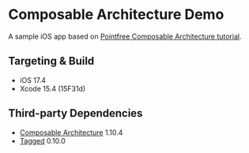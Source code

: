 # Composable Architecture Demo

A sample iOS app based on [Pointfree Composable Architecture tutorial](https://pointfreeco.github.io/swift-composable-architecture/main/tutorials/buildingsyncups/).

## Targeting & Build

* iOS 17.4
* Xcode 15.4 (15F31d)

## Third-party Dependencies

* [Composable Architecture](https://github.com/pointfreeco/swift-composable-architecture) 1.10.4
* [Tagged](https://github.com/pointfreeco/swift-tagged) 0.10.0